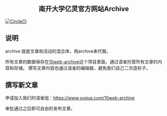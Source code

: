 <h2 align="center">南开大学亿灵官方网站Archive</h2>

[![CircleCI](https://circleci.com/gh/10Web/archive/tree/master.svg?style=svg)](https://circleci.com/gh/10Web/archive/tree/master)

## 说明

archive 就是文章和活动的混合体，用archive来代替。

所有文章的数据保存在[10web-archive](https://www.yuque.com/10web-archive)这个项目里面，通过语雀托管所有文章的内容和存储。
撰写文章内容也通过语雀的编辑器，避免我们自己二次造轮子。

## 撰写新文章

申请加入我们的语雀组：https://www.yuque.com/10web-archive

审批通过之后即可自由的发布文章。



